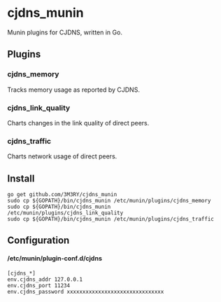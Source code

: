 # cjdns_munin
Munin plugins for CJDNS, written in Go.

## Plugins

### cjdns_memory
Tracks memory usage as reported by CJDNS.

### cjdns_link_quality
Charts changes in the link quality of direct peers.

### cjdns_traffic
Charts network usage of direct peers. 

## Install

    go get github.com/3M3RY/cjdns_munin
    sudo cp ${GOPATH}/bin/cjdns_munin /etc/munin/plugins/cjdns_memory
    sudo cp ${GOPATH}/bin/cjdns_munin /etc/munin/plugins/cjdns_link_quality
    sudo cp ${GOPATH}/bin/cjdns_munin /etc/munin/plugins/cjdns_traffic


## Configuration
#### /etc/munin/plugin-conf.d/cjdns
    [cjdns_*]
    env.cjdns_addr 127.0.0.1
    env.cjdns_port 11234
    env.cjdns_password xxxxxxxxxxxxxxxxxxxxxxxxxxxxxxx
